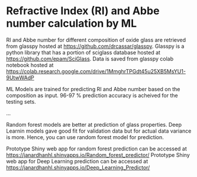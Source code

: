 # Refractive Index (RI) and Abbe number calculation by ML

RI and Abbe number for different composition of oxide glass are retrieved from glasspy hosted at https://github.com/drcassar/glasspy.
Glasspy is a python library that has a portion of sciglass database hosted at https://github.com/epam/SciGlass. 
Data is saved from glasspy colab notebook hosted at https://colab.research.google.com/drive/1MmghrTPGdt45u25XB5MsYU1-9UtwWAdP

ML Models are trained for predicting RI and Abbe number based on the composition as input.
96-97 % prediction accuracy is acheived for the testing sets.

...

Random forest models are better at prediction of glass properties.
Deep Learnin models gave good fit for validation data but for actual data variance is more.
Hence, you can use random forest model for prediction.


Prototype Shiny web app for random forest prediction can be accessed at https://janardhanhl.shinyapps.io/Random_forest_predictor/
Prototype Shiny web app for Deep Learning prediction can be accessed at https://janardhanhl.shinyapps.io/Deep_Learning_Predictor/